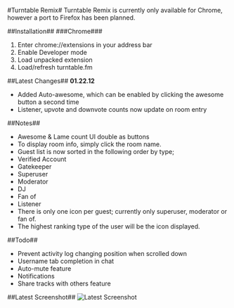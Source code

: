 #Turntable Remix#
Turntable Remix is currently only available for Chrome, however a port to Firefox has been planned.

##Installation##
###Chrome###
1. Enter chrome://extensions in your address bar
2. Enable Developer mode
3. Load unpacked extension
4. Load/refresh turntable.fm

##Latest Changes##
**01.22.12**

* Added Auto-awesome, which can be enabled by clicking the awesome button a second time
* Listener, upvote and downvote counts now update on room entry


##Notes##
* Awesome & Lame count UI double as buttons
* To display room info, simply click the room name.
* Guest list is now sorted in the following order by type;
 * Verified Account
 * Gatekeeper
 * Superuser
 * Moderator
 * DJ 
 * Fan of
 * Listener
* There is only one icon per guest; currently only superuser, moderator or fan of.
* The highest ranking type of the user will be the icon displayed.

##Todo##
* Prevent activity log changing position when scrolled down
* Username tab completion in chat
* Auto-mute feature
* Notifications
* Share tracks with others feature

##Latest Screenshot##
![Latest Screenshot](http://i.imgur.com/xt9ub.jpg)
